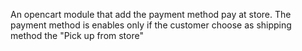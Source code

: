 An opencart module that add the payment method pay at store.
The payment method is enables only if the customer choose as shipping method the "Pick up from store" 
